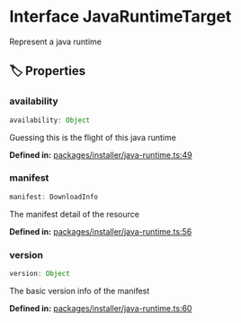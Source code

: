 # Interface JavaRuntimeTarget

Represent a java runtime
## 🏷️ Properties

### availability

```ts
availability: Object
```
Guessing this is the flight of this java runtime
<p style="font-size: 14px; color: var(--vp-c-text-2)">
<strong>Defined in:</strong> <a href="https://github.com/voxelum/minecraft-launcher-core-node/blob/master/packages/installer/java-runtime.ts#L49" target="_blank" rel="noreferrer">packages/installer/java-runtime.ts:49</a>
</p>


### manifest

```ts
manifest: DownloadInfo
```
The manifest detail of the resource
<p style="font-size: 14px; color: var(--vp-c-text-2)">
<strong>Defined in:</strong> <a href="https://github.com/voxelum/minecraft-launcher-core-node/blob/master/packages/installer/java-runtime.ts#L56" target="_blank" rel="noreferrer">packages/installer/java-runtime.ts:56</a>
</p>


### version

```ts
version: Object
```
The basic version info of the manifest
<p style="font-size: 14px; color: var(--vp-c-text-2)">
<strong>Defined in:</strong> <a href="https://github.com/voxelum/minecraft-launcher-core-node/blob/master/packages/installer/java-runtime.ts#L60" target="_blank" rel="noreferrer">packages/installer/java-runtime.ts:60</a>
</p>


